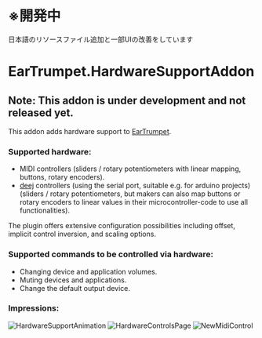 # ※開発中
日本語のリソースファイル追加と一部UIの改善をしています

# EarTrumpet.HardwareSupportAddon

## Note: This addon is under development and not released yet.

This addon adds hardware support to [EarTrumpet](https://github.com/File-New-Project/EarTrumpet).

### Supported hardware:

- MIDI controllers (sliders / rotary potentiometers with linear mapping, buttons, rotary encoders).
- [deej](https://github.com/omriharel/deej) controllers (using the serial port, suitable e.g. for arduino projects) (sliders / rotary potentiometers, but makers can also map buttons or rotary encoders to linear values in their microcontroller-code to use all functionalities).

The plugin offers extensive configuration possibilities including offset, implicit control inversion, and scaling options.

### Supported commands to be controlled via hardware:

- Changing device and application volumes.
- Muting devices and applications.
- Change the default output device.

### Impressions:

![HardwareSupportAnimation](https://github.com/applapp/EarTrumpet.HardwareSupportAddon/blob/master/Graphics/usage_animation.gif)
![HardwareControlsPage](https://github.com/applapp/EarTrumpet.HardwareSupportAddon/blob/master/Graphics/screenshot_hardware_controls_page.PNG)
![NewMidiControl](https://github.com/applapp/EarTrumpet.HardwareSupportAddon/blob/master/Graphics/screenshot_new_midi_control.PNG)
